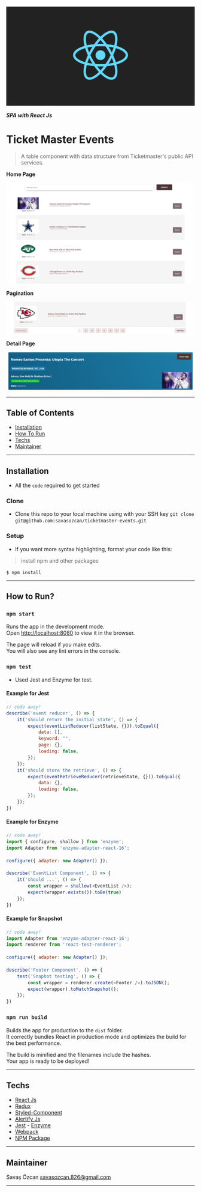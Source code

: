 <a href="https://tr.reactjs.org/"><img src="./docs/images/react.png"></a>

<!-- [![FVCproductions](https://avatars1.githubusercontent.com/u/4284691?v=3&s=200)](http://fvcproductions.com) -->

***SPA with React Js***

# Ticket Master Events

> A table component with data structure from Ticketmaster's public API services.

**Home Page**

<img src="./docs/images/main.png">


**Pagination**

<img src="./docs/images/pagination.png">


**Detail Page**

<img src="./docs/images/detail.png">

---

## Table of Contents

- [Installation](#installation)
- [How To Run](#how-to-run)
- [Techs](#techs)
- [Maintainer](#maintainer)

---

## Installation

- All the `code` required to get started

### Clone

- Clone this repo to your local machine using with your SSH key  `git clone git@github.com:savasozcan/ticketmaster-events.git`

### Setup

- If you want more syntax highlighting, format your code like this:

> install npm and other packages

```shell
$ npm install
```
---


## How to Run?

### `npm start`

Runs the app in the development mode.<br>
Open [http://localhost:8080](http://localhost:8080) to view it in the browser.

The page will reload if you make edits.<br>
You will also see any lint errors in the console.

### `npm test`

- Used Jest and Enzyme for test.

#### Example for Jest

```javascript
// code away!
describe('event reducer', () => {
    it('should return the initial state', () => {
        expect(eventListReducer(listState, {})).toEqual({
            data: [],
            keyword: "",
            page: {},
            loading: false,
        });
    });
    it('should store the retrieve', () => {
        expect(eventRetrieveReducer(retrieveState, {})).toEqual({
            data: {},
            loading: false,
        });
    });
})
```

#### Example for Enzyme

```javascript
// code away!
import { configure, shallow } from 'enzyme';
import Adapter from 'enzyme-adapter-react-16';

configure({ adapter: new Adapter() });

describe('EventList Component', () => {
    it('should ...', () => {
        const wrapper = shallow(<EventList />);
        expect(wrapper.exists()).toBe(true)
    });
})
```

#### Example for Snapshot

```javascript
// code away!
import Adapter from 'enzyme-adapter-react-16';
import renderer from 'react-test-renderer';

configure({ adapter: new Adapter() });

describe('Footer Component', () => {
    test('Snaphot testing', () => {
        const wrapper = renderer.create(<Footer />).toJSON();
        expect(wrapper).toMatchSnapshot();
    });
})
```

### `npm run build`

Builds the app for production to the `dist` folder.<br>
It correctly bundles React in production mode and optimizes the build for the best performance.

The build is minified and the filenames include the hashes.<br>
Your app is ready to be deployed!

---

## Techs

- <a href="https://tr.reactjs.org/">React Js</a>
- <a href="https://redux.js.org/">Redux</a>
- <a href="https://www.styled-components.com/">Styled-Component</a>
- <a href="https://fabien-d.github.io/alertify.js/">Alertify Js</a>
- <a href="https://jestjs.io/">Jest</a> - <a href="https://airbnb.io/enzyme/">Enzyme</a>
- <a href="https://webpack.js.org/">Webpack</a>
- <a href="https://www.npmjs.com/">NPM Package</a>

---

## Maintainer

Savaş Özcan <a href="mailto:kenansubasiceng@gmail.com">savasozcan.826@gmail.com</a>

---

